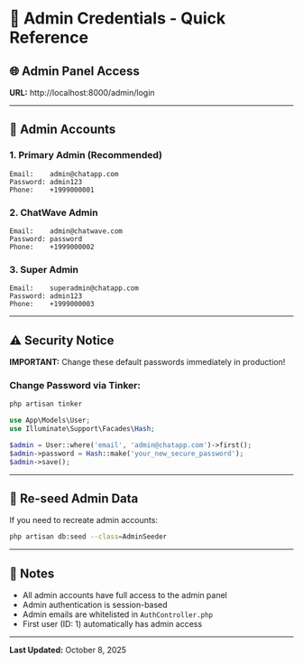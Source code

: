 # 🔐 Admin Credentials - Quick Reference

## 🌐 Admin Panel Access

**URL:** http://localhost:8000/admin/login

---

## 👤 Admin Accounts

### 1. Primary Admin (Recommended)
```
Email:    admin@chatapp.com
Password: admin123
Phone:    +1999000001
```

### 2. ChatWave Admin
```
Email:    admin@chatwave.com
Password: password
Phone:    +1999000002
```

### 3. Super Admin
```
Email:    superadmin@chatapp.com
Password: admin123
Phone:    +1999000003
```

---

## ⚠️ Security Notice

**IMPORTANT:** Change these default passwords immediately in production!

### Change Password via Tinker:
```bash
php artisan tinker
```

```php
use App\Models\User;
use Illuminate\Support\Facades\Hash;

$admin = User::where('email', 'admin@chatapp.com')->first();
$admin->password = Hash::make('your_new_secure_password');
$admin->save();
```

---

## 🔄 Re-seed Admin Data

If you need to recreate admin accounts:

```bash
php artisan db:seed --class=AdminSeeder
```

---

## 📝 Notes

- All admin accounts have full access to the admin panel
- Admin authentication is session-based
- Admin emails are whitelisted in `AuthController.php`
- First user (ID: 1) automatically has admin access

---

**Last Updated:** October 8, 2025
